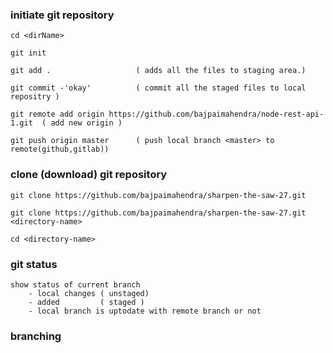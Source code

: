 ### initiate git repository

	cd <dirName>

	git init

	git add .  					( adds all the files to staging area.)

	git commit -'okay' 			( commit all the staged files to local repositry )

	git remote add origin https://github.com/bajpaimahendra/node-rest-api-1.git  ( add new origin ) 

	git push origin master 		( push local branch <master> to remote(github,gitlab))

### clone (download) git repository

	git clone https://github.com/bajpaimahendra/sharpen-the-saw-27.git

	git clone https://github.com/bajpaimahendra/sharpen-the-saw-27.git  <directory-name>

	cd <directory-name>

### git status
	
	show status of current branch
		- local changes ( unstaged)
		- added         ( staged )
		- local branch is uptodate with remote branch or not

### branching




